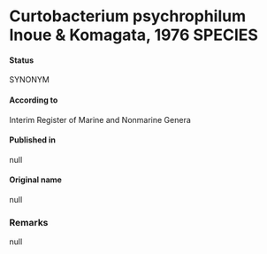 # Curtobacterium psychrophilum Inoue & Komagata, 1976 SPECIES

#### Status
SYNONYM

#### According to
Interim Register of Marine and Nonmarine Genera

#### Published in
null

#### Original name
null

### Remarks
null